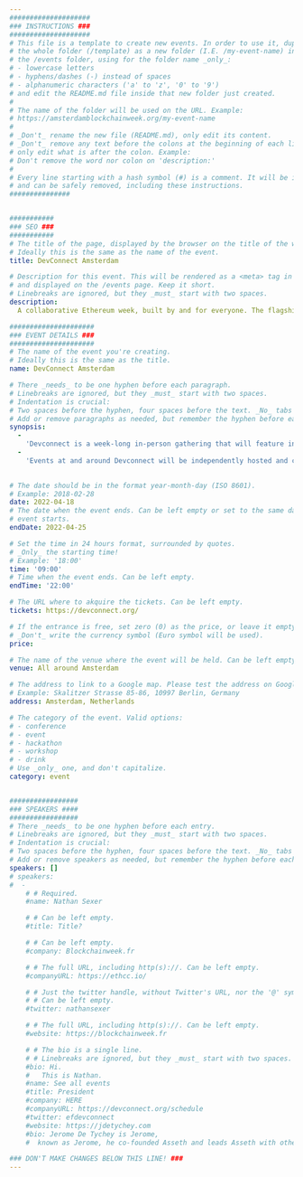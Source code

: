 ```yaml
---
####################
### INSTRUCTIONS ###
####################
# This file is a template to create new events. In order to use it, duplicate
# the whole folder (/template) as a new folder (I.E. /my-event-name) inside of
# the /events folder, using for the folder name _only_:
# - lowercase letters
# - hyphens/dashes (-) instead of spaces
# - alphanumeric characters ('a' to 'z', '0' to '9')
# and edit the README.md file inside that new folder just created.
#
# The name of the folder will be used on the URL. Example:
# https://amsterdamblockchainweek.org/my-event-name
#
# _Don't_ rename the new file (README.md), only edit its content.
# _Don't_ remove any text before the colons at the beginning of each line,
# only edit what is after the colon. Example:
# Don't remove the word nor colon on 'description:'
#
# Every line starting with a hash symbol (#) is a comment. It will be ignored
# and can be safely removed, including these instructions.
###############


###########
### SEO ###
###########
# The title of the page, displayed by the browser on the title of the window.
# Ideally this is the same as the name of the event.
title: DevConnect Amsterdam

# Description for this event. This will be rendered as a <meta> tag in the HTML,
# and displayed on the /events page. Keep it short.
# Linebreaks are ignored, but they _must_ start with two spaces.
description: 
  A collaborative Ethereum week, built by and for everyone. The flagship event(s) for the week.

#####################
### EVENT DETAILS ###
#####################
# The name of the event you're creating.
# Ideally this is the same as the title.
name: DevConnect Amsterdam

# There _needs_ to be one hyphen before each paragraph.
# Linebreaks are ignored, but they _must_ start with two spaces.
# Indentation is crucial:
# Two spaces before the hyphen, four spaces before the text. _No_ tabs allowed.
# Add or remove paragraphs as needed, but remember the hyphen before each entry.
synopsis:
  -
    'Devconnect is a week-long in-person gathering that will feature independent Ethereum events, each with a unique focus. The goal is to focus on depth-first sessions rather than size, and to bring the Ethereum community together in smaller groups to talk, learn about, or make serious progress on specific subjects.'
  -
    'Events at and around Devconnect will be independently hosted and curated by experts in those domains.'
    

# The date should be in the format year-month-day (ISO 8601).
# Example: 2018-02-28
date: 2022-04-18
# The date when the event ends. Can be left empty or set to the same day the
# event starts.
endDate: 2022-04-25

# Set the time in 24 hours format, surrounded by quotes.
# _Only_ the starting time!
# Example: '18:00'
time: '09:00'
# Time when the event ends. Can be left empty.
endTime: '22:00'

# The URL where to akquire the tickets. Can be left empty.
tickets: https://devconnect.org/

# If the entrance is free, set zero (0) as the price, or leave it empty.
# _Don't_ write the currency symbol (Euro symbol will be used).
price: 

# The name of the venue where the event will be held. Can be left empty.
venue: All around Amsterdam

# The address to link to a Google map. Please test the address on Google Maps.
# Example: Skalitzer Strasse 85-86, 10997 Berlin, Germany
address: Amsterdam, Netherlands

# The category of the event. Valid options:
# - conference
# - event
# - hackathon
# - workshop
# - drink
# Use _only_ one, and don't capitalize.
category: event


#################
### SPEAKERS ####
#################
# There _needs_ to be one hyphen before each entry.
# Linebreaks are ignored, but they _must_ start with two spaces.
# Indentation is crucial:
# Two spaces before the hyphen, four spaces before the text. _No_ tabs allowed.
# Add or remove speakers as needed, but remember the hyphen before each entry.
speakers: []
# speakers:
#  -
    # # Required.
    #name: Nathan Sexer

    # # Can be left empty.
    #title: Title?

    # # Can be left empty.
    #company: Blockchainweek.fr

    # # The full URL, including http(s)://. Can be left empty.
    #companyURL: https://ethcc.io/

    # # Just the twitter handle, without Twitter's URL, nor the '@' symbol.
    # # Can be left empty.
    #twitter: nathansexer

    # # The full URL, including http(s)://. Can be left empty.
    #website: https://blockchainweek.fr

    # # The bio is a single line.
    # # Linebreaks are ignored, but they _must_ start with two spaces.
    #bio: Hi.
    #   This is Nathan. 
    #name: See all events
    #title: President
    #company: HERE
    #companyURL: https://devconnect.org/schedule
    #twitter: efdevconnect
    #website: https://jdetychey.com
    #bio: Jerome De Tychey is Jerome,
    #  known as Jerome, he co-founded Asseth and leads Asseth with other asseths.

### DON'T MAKE CHANGES BELOW THIS LINE! ###
---
```

<!-- ### DON'T MAKE CHANGES BELOW THIS LINE! ### -->

<Event-Content/>
